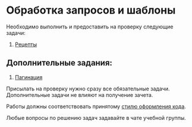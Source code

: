 # Обработка запросов и шаблоны

Необходимо выполнить и предоставить на проверку следующие задачи:

1. [Рецепты](recipes)

## Дополнительные задания:

1. [Пагинация](pagination)

Присылать на проверку нужно сразу все обязательные задачи. Дополнительные задачи не влияют на получение зачета.

Работы должны соответствовать
принятому [стилю оформления кода](https://github.com/netology-code/codestyle/tree/master/python).

Любые вопросы по решению задач задавайте в чате учебной группы.
